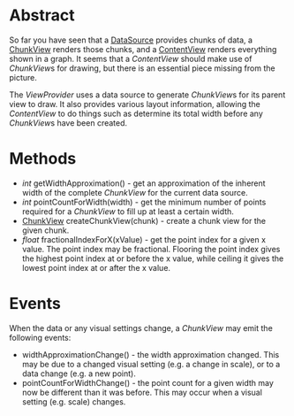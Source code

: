# Abstract

So far you have seen that a [DataSource](DATA_SOURCE.md) provides chunks of data, a [ChunkView](CHUNK_VIEW.md) renders those chunks, and a [ContentView](CONTENT_VIEW.md) renders everything shown in a graph. It seems that a *ContentView* should make use of *ChunkView*s for drawing, but there is an essential piece missing from the picture.

The *ViewProvider* uses a data source to generate *ChunkView*s for its parent view to draw. It also provides various layout information, allowing the *ContentView* to do things such as determine its total width before any *ChunkView*s have been created.

# Methods

 * *int* getWidthApproximation() - get an approximation of the inherent width of the complete *ChunkView* for the current data source.
 * *int* pointCountForWidth(width) - get the minimum number of points required for a *ChunkView* to fill up at least a certain width.
 * [ChunkView](CHUNK_VIEW.md) createChunkView(chunk) - create a chunk view for the given chunk.
 * *float* fractionalIndexForX(xValue) - get the point index for a given x value. The point index may be fractional. Flooring the point index gives the highest point index at or before the x value, while ceiling it gives the lowest point index at or after the x value.

# Events

When the data or any visual settings change, a *ChunkView* may emit the following events:

 * widthApproximationChange() - the width approximation changed. This may be due to a changed visual setting (e.g. a change in scale), or to a data change (e.g. a new point).
 * pointCountForWidthChange() - the point count for a given width may now be different than it was before. This may occur when a visual setting (e.g. scale) changes.
